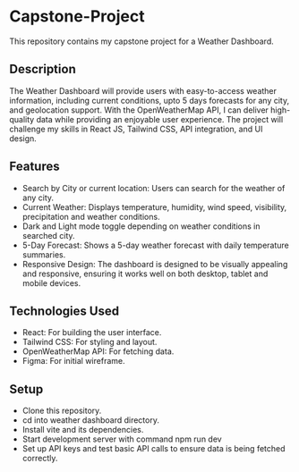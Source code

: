 # Capstone-Project

This repository contains my capstone project for a Weather Dashboard.

## Description
The Weather Dashboard will provide users with easy-to-access weather information, including current conditions, upto 5 days forecasts for any city, and geolocation support. With the OpenWeatherMap API, I can deliver high-quality data while providing an enjoyable user experience. The project will challenge my skills in React JS, Tailwind CSS, API integration, and UI design.

## Features
- Search by City or current location: Users can search for the weather of any city.
- Current Weather: Displays temperature, humidity, wind speed, visibility,            precipitation and weather conditions.
- Dark and Light mode toggle depending on weather conditions in searched city.
- 5-Day Forecast: Shows a 5-day weather forecast with daily temperature summaries.
- Responsive Design: The dashboard is designed to be visually appealing and responsive, ensuring it works well on both desktop, tablet and mobile devices.


## Technologies Used
- React: For building the user interface.
- Tailwind CSS: For styling and layout.
- OpenWeatherMap API: For fetching data.
- Figma: For initial wireframe.


## Setup
- Clone this repository.
- cd into weather dashboard directory.
- Install vite and its dependencies.
- Start development server with command npm run dev
- Set up API keys and test basic API calls to ensure data is being fetched correctly.
